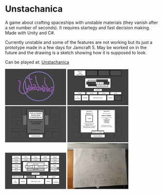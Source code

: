 # Unstachanica

A game about crafting spaceships with unstable materials (they vanish after a set number of seconds).
It requires startegy and fast decision making.
Made with Unity and C#.

Currently unstable and some of the features are not working but its just a prototype made in a few days for Jamcraft 5.
May be worked on in the future and the drawing is a sketch showing how it is supposed to look.

Can be played at: [Unstachanica](https://marcelurpi.itch.io/unstachanica)

<div>
<img src="https://github.com/marcelurpi/Unstachanica/blob/master/screenshot1.PNG" alt="screenshot1" width="200"/>
<img src="https://github.com/marcelurpi/Unstachanica/blob/master/screenshot2.PNG" alt="screenshot2" width="200"/>
<img src="https://github.com/marcelurpi/Unstachanica/blob/master/screenshot3.PNG" alt="screenshot3" width="200"/>
<img src="https://github.com/marcelurpi/Unstachanica/blob/master/screenshot4.PNG" alt="screenshot4" width="200"/>
<img src="https://github.com/marcelurpi/Unstachanica/blob/master/screenshot5.PNG" alt="screenshot5" width="200"/>
<img src="https://github.com/marcelurpi/Unstachanica/blob/master/drawing.jpeg" alt="drawing" width="200"/>
</div>
